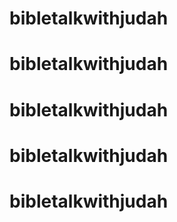 # bibletalkwithjudah
# bibletalkwithjudah
# bibletalkwithjudah
# bibletalkwithjudah
# bibletalkwithjudah
